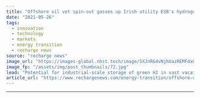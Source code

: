 ```yaml
---
title: "Offshore oil vet spin-out gasses up Irish utility ESB's hydrogen-fuelled decarbonisation plans"
date: "2021-05-26"
tags: 
  - innovation
  - technology
  - markets
  - energy transition
  - recharge news
source: "recharge news"
image_url: "https://images-global.nhst.tech/image/SXJnRG4vNjhUazREMFdxUUsxdUV3TXIrZXJBYVhYZis2T0tabnBRa29sND0=/nhst/binary/04990ba24cc29977b03896a0af4c07aa"
image_fp: "/assets/img/post_thumbnails/72.jpg"
lead: "Potential for industrial-scale storage of green H2 in vast vacated geological caverns beneath the seabed off Ireland being explored with asset developer dCarbonX"
article_url: "https://www.rechargenews.com/energy-transition/offshore-oil-vet-spin-out-gasses-up-irish-utility-esbs-hydrogen-fuelled-decarbonisation-plans/2-1-1016396"
---
```


---
